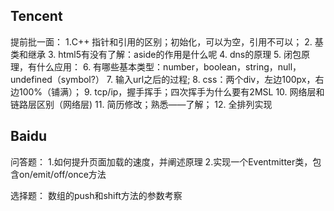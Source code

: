 ## Tencent
提前批一面：
1.C++
指针和引用的区别；初始化，可以为空，引用不可以；
2.
基类和继承
3.
html5有没有了解：aside的作用是什么呢
4.
dns的原理
5.
闭包原理，有什么应用：
6.
有哪些基本类型：number，boolean，string，null，undefined（symbol?）
7.
输入url之后的过程;
8.
css：两个div，左边100px，右边100%（铺满）；
9.
tcp/ip，握手挥手；四次挥手为什么要有2MSL
10.
网络层和链路层区别（网络层)
11.
简历修改；熟悉——了解；
12.
全排列实现

## Baidu
问答题：
1.如何提升页面加载的速度，并阐述原理
2.实现一个Eventmitter类，包含on/emit/off/once方法

选择题：
数组的push和shift方法的参数考察
